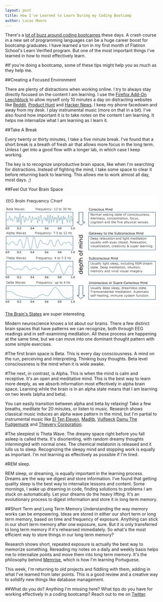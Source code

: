 ```yaml
---
layout: post
title: How I've Learned to Learn During my Coding Bootcamp
author: Lucas Moore
---
```


There's a [lot of buzz around coding bootcamps](https://www.switchup.org/blog/how-flatiron-school-gets-99-of-grads-jobs) these days. A crash course in a new set of programming languages can be a huge career boost for bootcamp graduates. I have learned a ton in my first month of Flatiron School's Learn Verified program. But one of the most important things I've learned in how to most effectively learn.

#If you're doing a bootcamp, some of these tips might help you as much as they help me.

##Creating a Focused Environment

There are plenty of distractions when working online. I try to always stay directly focused on the content I am learning. I use the [Firefox Add-On Leechblock](https://addons.mozilla.org/en-US/firefox/addon/leechblock/) to allow myself only 10 minutes a day on distracting websites like [Reddit](https://www.reddit.com/r/digitalnomad), [Product Hunt](https://www.producthunt.com/) and [Hacker News](https://news.ycombinator.com/news). I keep my phone facedown and away from my desk. I play instrumental music (more on that in a bit). I've also found how important it is to take notes on the content I am learning. It helps me internalize what I am learning as I learn it. 

##Take A Break

Every twenty or thirty minutes, I take a five minute break. I've found that a short break is a breath of fresh air that allows more focus in the long term. Unless I get into a good flow with a longer lab, in which case I keep working. 

The key is to recognize unproductive brain space, like when I'm searching for distractions. Instead of fighting the mind, I take some space to clear it before returning back to learning. This allows me to work almost all day, most days. ;)

##Feel Out Your Brain Space

![Waves](/assets/brain.jpg)

[The Brain's States](http://www.mind-your-reality.com/brain_waves.html) are super interesting. 

Modern neuroscience knows a lot about our brains. There a few distinct brain spaces that have patterns we can recognize, both through EEG readings and in self-examining meditation. All these process are happening at the same time, but we can move into one dominant thought pattern with some simple exercises.

#The first brain space is Beta. 
This is every day consciousness. A mind on the run, perceiving and interpreting. Thinking busy thoughts. Beta level consciousness is the mind when it is wide awake.  

#The next, in contrast, is Alpha. 
This is when the mind is calm and receptive. It's an open and meditative mind. This is the best way to learn more deeply, as we absorb information most effectively in alpha brain space. Learning while the brain is in an alpha state means that I am learning on two levels (alpha and beta).

You can easily transition between alpha and beta by relaxing! Take a few breaths, meditate for 20 minutes, or listen to  music. Research shows classical music induces an alpha wave pattern in the mind, but I'm partial to instrumental music like [El Ten Eleven](https://www.youtube.com/watch?v=UBTUAHGpQqE), [Madlib](https://www.youtube.com/watch?v=7VGNc5ZncNE), [Vulfpeck](https://www.youtube.com/watch?v=dhNfddJRulQ) [Damu The Fudgemunk](https://www.youtube.com/watch?v=50b5J_ulWhw) and [Thievery Corporation](https://www.youtube.com/watch?v=81983x_wgyc). 

#The sleepiest is Theta Wave. 
The dreamy space right before you fall asleep is called theta. It's disorienting, with random dreamy thoughts intermingled with normal ones. The chemical melatonin is released and it lulls us to sleep. Recognizing the sleepy mind and stopping work is equally as important. I'm not learning as effectively as possible if I'm tired. 

#REM sleep. 

REM sleep, or dreaming, is equally important in the learning process. Dreams are the way we digest and store information. I've found that getting quality sleep is the best way to internalize lessons and content. Some mornings, I wake up dreaming in code, finding solutions to problems I am stuck on automatically. Let your dreams do the heavy lifting. It's an evolutionary process to digest information and store it in long term memory. 

##Short Term and Long Term Memory
Understanding the way memory works can be empowering. Ideas are stored in either our short term or long term memory, based on time and frequency of exposure. Anything can stick in our short term memory after one exposure, sure. But it is only transferred to long term memory if it's rehearsed immediately. So what's the most efficient way to store things in our long term memory?

Research shows short, repeated exposure is actually the best way to memorize something. Rereading my notes on a daily and weekly basis helps me to internalize points and move them into long term memory. It's the philosophy behind [Memrise](http://www.memrise.com/science/), which is how I'm learning Portuguese. 

This week, I'm returning to old projects and fiddling with them, adding in what I've learned from later points. This is a good review and a creative way to solidify new things like database management. 

##What do you do?
Anything I'm missing here? What tips do you have for working effectively in a coding bootcamp? Reach out to me on [Twitter](https://twitter.com/thelucasmoore). 